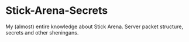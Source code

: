 # Stick-Arena-Secrets
My (almost) entire knowledge about Stick Arena. Server packet structure, secrets and other sheningans.
